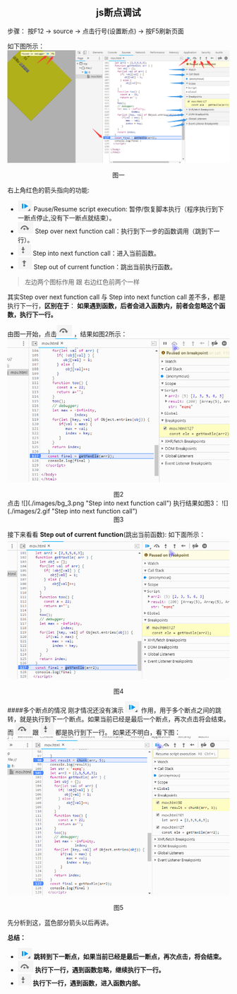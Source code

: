 <center><h2>js断点调试</h2> </center>
步骤：
     按F12 -> source -> 点击行号(设置断点) -> 按F5刷新页面

如下图所示：
![](./images/1.png "调试图片")
<center>图一</center>

右上角红色的箭头指向的功能:    

- ![](./images/bg_1.png "Pause/Resume script execution") Pause/Resume script execution: 暂停/恢复脚本执行（程序执行到下一断点停止,没有下一断点就结束）。
- ![](./images/bg_2.png "Step over next function call") Step over next function call：执行到下一步的函数调用（跳到下一行）。
- ![](./images/bg_3.png "Step into next function call") Step into next function call：进入当前函数。
- ![](./images/bg_4.png "Step out of current function") Step out of current function：跳出当前执行函数。

> 左边两个图标作用 跟 右边红色前两个一样

其实Step over next function call 与 Step into next function call 差不多，都是执行下一行，<b>区别在于</b>：
<b>如果遇到函数，后者会进入函数内，前者会忽略这个函数，执行下一行。</b>

由图一开始，点击![](./images/bg_2.png "Step over next function call") ，结果如图2所示：
![](./images/1.gif "Step over next function call")
<center>图2</center>
点击 ![](./images/bg_3.png "Step into next function call") 执行结果如图3：
![](./images/2.gif "Step into next function call")
<center>图3</center>

接下来看看 <b>Step out of current function</b>(跳出当前函数):
如下面所示：
![](./images/3.gif "Step out of current function")
<center>图4</center>

####多个断点的情况
 刚才情况还没有演示 ![](./images/bg_1.png "Pause/Resume script execution") 作用，用于多个断点之间的跳转，就是执行到下一个断点。如果当前已经是最后一个断点，再次点击将会结束。而 ![](./images/bg_2.png "Step over next function call") 跟 ![](./images/bg_3.png "Step into next function call") 都是执行到下一行。
 如果还不明白，看下图：
 ![](./images/4.gif "Pause/Resume script execution")
<center>图5</center>

先分析到这，蓝色部分箭头以后再讲。

<b>总结：</b>

  -  ![](./images/bg_1.png "Pause/Resume script execution")  <b>跳转到下一断点，如果当前已经是最后一断点，再次点击，将会结束。</b>
  -  ![](./images/bg_2.png "Step over next function call") <b>执行下一行，遇到函数忽略，继续执行下一行。</b>
  -  ![](./images/bg_3.png "Step into next function call") <b>执行下一行，遇到函数，进入函数内部。</b>   